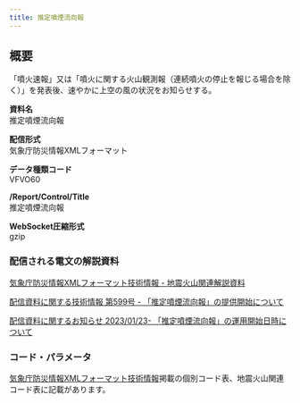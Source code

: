 ```yaml
---
title: 推定噴煙流向報
---
```


## 概要
「噴火速報」又は「噴火に関する火山観測報（連続噴火の停止を報じる場合を除く）」を発表後、速やかに上空の風の状況をお知らせする。

**資料名** <br/>
 推定噴煙流向報
 
**配信形式** <br/>
 気象庁防災情報XMLフォーマット

**データ種類コード** <br/>
 VFVO60
 
**/Report/Control/Title** <br/>
 推定噴煙流向報

**WebSocket圧縮形式** <br/>
 gzip

### 配信される電文の解説資料
[気象庁防災情報XMLフォーマット技術情報 - 地震火山関連解説資料](https://dmdata.jp/docs/jma/manual/0101-0185.pdf#page=168)


[配信資料に関する技術情報 第599号 - 「推定噴煙流向報」の提供開始について](https://dmdata.jp/docs/jma/technical/599.pdf)


[配信資料に関するお知らせ 2023/01/23- 「推定噴煙流向報」の運用開始日時について](https://dmdata.jp/docs/jma/notice/20230123a.pdf)

### コード・パラメータ
[気象庁防災情報XMLフォーマット技術情報](http://xml.kishou.go.jp/tec_material.html)掲載の個別コード表、地震火山関連コード表に記載があります。
